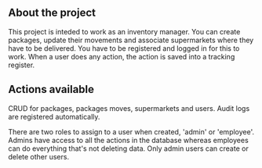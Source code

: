 ## About the project

This project is inteded to work as an inventory manager. You can create packages, update their movements and associate supermarkets where they have to be delivered. You have to be registered and logged in for this to work. 
When a user does any action, the action is saved into a tracking register.

## Actions available 

CRUD for packages, packages moves, supermarkets and users. Audit logs are registered automatically.

There are two roles to assign to a user when created, 'admin' or 'employee'. Admins have access to all the actions in the database whereas employees can do everything that's not deleting data. Only admin users can create or delete other users.



